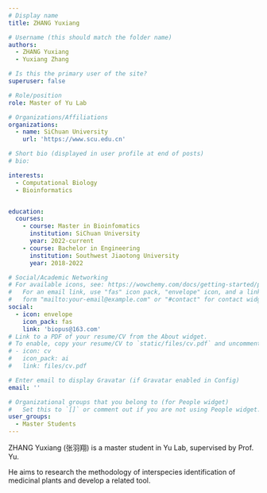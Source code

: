 ```yaml
---
# Display name
title: ZHANG Yuxiang

# Username (this should match the folder name)
authors:
  - ZHANG Yuxiang
  - Yuxiang Zhang

# Is this the primary user of the site?
superuser: false

# Role/position
role: Master of Yu Lab

# Organizations/Affiliations
organizations:
  - name: SiChuan University
    url: 'https://www.scu.edu.cn'

# Short bio (displayed in user profile at end of posts)
# bio: 

interests:
  - Computational Biology
  - Bioinformatics


education:
  courses:
    - course: Master in Bioinfomatics
      institution: SiChuan University
      year: 2022-current
    - course: Bachelor in Engineering
      institution: Southwest Jiaotong University
      year: 2018-2022

# Social/Academic Networking
# For available icons, see: https://wowchemy.com/docs/getting-started/page-builder/#icons
#   For an email link, use "fas" icon pack, "envelope" icon, and a link in the
#   form "mailto:your-email@example.com" or "#contact" for contact widget.
social:
  - icon: envelope
    icon_pack: fas
    link: 'biopus@163.com'
# Link to a PDF of your resume/CV from the About widget.
# To enable, copy your resume/CV to `static/files/cv.pdf` and uncomment the lines below.
# - icon: cv
#   icon_pack: ai
#   link: files/cv.pdf

# Enter email to display Gravatar (if Gravatar enabled in Config)
email: ''

# Organizational groups that you belong to (for People widget)
#   Set this to `[]` or comment out if you are not using People widget.
user_groups:
  - Master Students
---
```


ZHANG Yuxiang (张羽翔) is a master student in Yu Lab, supervised by Prof. Yu. 

He aims to research the methodology of interspecies identification of medicinal plants and develop a related tool.

